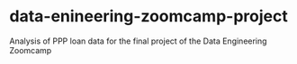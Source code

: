 # data-enineering-zoomcamp-project
Analysis of PPP loan data for the final project of the Data Engineering Zoomcamp
